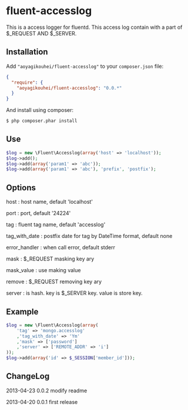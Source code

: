 fluent-accesslog
=====================

This is a access logger for fluentd.
This access log contain with a part of $_REQUEST AND $_SERVER.

Installation
------------

Add `"aoyagikouhei/fluent-accesslog"` to your `composer.json` file:

``` json
{
  "require": {
    "aoyagikouhei/fluent-accesslog": "0.0.*"
  }
}
```

And install using composer:

``` bash
$ php composer.phar install
```

Use
-------------

``` php
$log = new \Fluent\Accesslog(array('host' => 'localhost'));
$log->add();
$log->add(array('param1' => 'abc'));
$log->add(array('param1' => 'abc'), 'prefix', 'postfix');
```

Options
-------
host : host name, default 'localhost'

port : port, default '24224'

tag : fluent tag name, default 'accesslog'

tag_with_date : postfix date for tag by DateTime format, default none

error_handler : when call error, default stderr

mask : $_REQUEST masking key ary

mask_value : use making value

remove : $_REQUEST removing key ary

server : is hash. key is $_SERVER key. value is store key.

Example
-------------
``` php
$log = new \Fluent\Accesslog(array(
    'tag' => 'mongo.accesslog'
    ,'tag_with_date' => 'Ym'
    ,'mask' => ['password']
    ,'server' => ['REMOTE_ADDR' => 'i']
));
$log->add(array('id' => $_SESSION['member_id']));
```

ChangeLog
-------------
2013-04-23 0.0.2 modify readme

2013-04-20 0.0.1 first release


